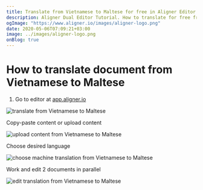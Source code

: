 ```yaml
---
title: Translate from Vietnamese to Maltese for free in Aligner Editor
description: Aligner Dual Editor Tutorial. How to translate for free from Vietnamese to Maltese. Aligner is multilingual document management platform. 
ogImage: "https://www.aligner.io/images/aligner-logo.png"
date: 2020-05-06T07:09:21+03:00
image: ../images/aligner-logo.png
onBlog: true
---
```


# How to translate document from Vietnamese to Maltese

1. Go to editor at [app.aligner.io](https://app.aligner.io "Aligner App web page")

![translate from Vietnamese to Maltese](../aligner-blank-editor.png "translate from Vietnamese to Maltese")

Copy-paste content or upload content

![upload content from Vietnamese to Maltese](../aligner-uploaded-document.png "upload content from Vietnamese to Maltese")

Choose desired language

![choose machine translation from Vietnamese to Maltese](../aligner-language-dropdown.png "choose machine translation from Vietnamese to Maltese")

Work and edit 2 documents in parallel

![edit translation from Vietnamese to Maltese](../aligner-double-sitded-editor.png "edit translation from Vietnamese to Maltese")

